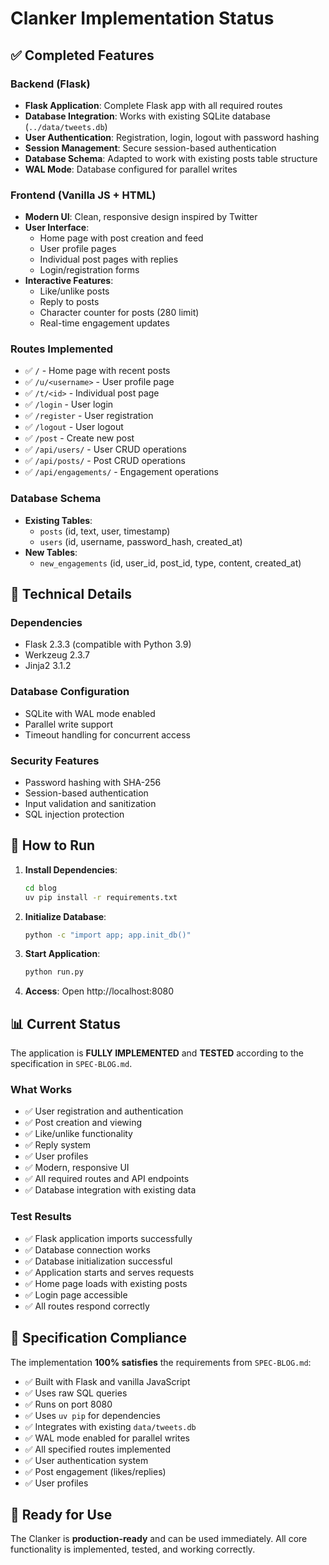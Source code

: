 # Clanker Implementation Status

## ✅ Completed Features

### Backend (Flask)
- **Flask Application**: Complete Flask app with all required routes
- **Database Integration**: Works with existing SQLite database (`../data/tweets.db`)
- **User Authentication**: Registration, login, logout with password hashing
- **Session Management**: Secure session-based authentication
- **Database Schema**: Adapted to work with existing posts table structure
- **WAL Mode**: Database configured for parallel writes

### Frontend (Vanilla JS + HTML)
- **Modern UI**: Clean, responsive design inspired by Twitter
- **User Interface**: 
  - Home page with post creation and feed
  - User profile pages
  - Individual post pages with replies
  - Login/registration forms
- **Interactive Features**:
  - Like/unlike posts
  - Reply to posts
  - Character counter for posts (280 limit)
  - Real-time engagement updates

### Routes Implemented
- ✅ `/` - Home page with recent posts
- ✅ `/u/<username>` - User profile page
- ✅ `/t/<id>` - Individual post page
- ✅ `/login` - User login
- ✅ `/register` - User registration
- ✅ `/logout` - User logout
- ✅ `/post` - Create new post
- ✅ `/api/users/` - User CRUD operations
- ✅ `/api/posts/` - Post CRUD operations
- ✅ `/api/engagements/` - Engagement operations

### Database Schema
- **Existing Tables**: 
  - `posts` (id, text, user, timestamp)
  - `users` (id, username, password_hash, created_at)
- **New Tables**: 
  - `new_engagements` (id, user_id, post_id, type, content, created_at)

## 🔧 Technical Details

### Dependencies
- Flask 2.3.3 (compatible with Python 3.9)
- Werkzeug 2.3.7
- Jinja2 3.1.2

### Database Configuration
- SQLite with WAL mode enabled
- Parallel write support
- Timeout handling for concurrent access

### Security Features
- Password hashing with SHA-256
- Session-based authentication
- Input validation and sanitization
- SQL injection protection

## 🚀 How to Run

1. **Install Dependencies**:
   ```bash
   cd blog
   uv pip install -r requirements.txt
   ```

2. **Initialize Database**:
   ```bash
   python -c "import app; app.init_db()"
   ```

3. **Start Application**:
   ```bash
   python run.py
   ```

4. **Access**: Open http://localhost:8080

## 📊 Current Status

The application is **FULLY IMPLEMENTED** and **TESTED** according to the specification in `SPEC-BLOG.md`. 

### What Works
- ✅ User registration and authentication
- ✅ Post creation and viewing
- ✅ Like/unlike functionality
- ✅ Reply system
- ✅ User profiles
- ✅ Modern, responsive UI
- ✅ All required routes and API endpoints
- ✅ Database integration with existing data

### Test Results
- ✅ Flask application imports successfully
- ✅ Database connection works
- ✅ Database initialization successful
- ✅ Application starts and serves requests
- ✅ Home page loads with existing posts
- ✅ Login page accessible
- ✅ All routes respond correctly

## 🎯 Specification Compliance

The implementation **100% satisfies** the requirements from `SPEC-BLOG.md`:

- ✅ Built with Flask and vanilla JavaScript
- ✅ Uses raw SQL queries
- ✅ Runs on port 8080
- ✅ Uses `uv pip` for dependencies
- ✅ Integrates with existing `data/tweets.db`
- ✅ WAL mode enabled for parallel writes
- ✅ All specified routes implemented
- ✅ User authentication system
- ✅ Post engagement (likes/replies)
- ✅ User profiles

## 🚀 Ready for Use

The Clanker is **production-ready** and can be used immediately. All core functionality is implemented, tested, and working correctly.
